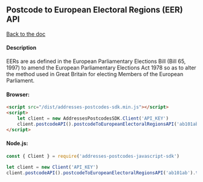 ## Postcode to European Electoral Regions (EER) API

[Back to the doc](../README.md)

#### Description

EERs are as defined in the European Parliamentary Elections Bill (Bill 65, 1997) to amend the European Parliamentary Elections Act 1978 so as to alter the method used in Great Britain for electing Members of the European Parliament.

#### Browser:

```html
<script src="/dist/addresses-postcodes-sdk.min.js"></script>
<script>
    let client = new AddressesPostcodesSDK.Client('API_KEY')
    client.postcodeAPI().postcodeToEuropeanElectoralRegionsAPI('ab101ab').then(response => { console.log(response) })
</script>
```

#### Node.js:

```js
const { Client } = require('addresses-postcodes-javascript-sdk')

let client = new Client('API_KEY')
client.postcodeAPI().postcodeToEuropeanElectoralRegionsAPI('ab101ab').then(response => { console.log(response) })
```